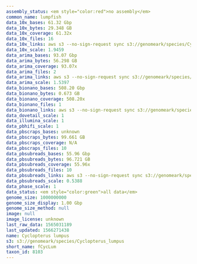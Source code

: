 ```yaml
---
assembly_status: <em style="color:red">no assembly</em>
common_name: lumpfish
data_10x_bases: 61.32 Gbp
data_10x_bytes: 29.348 GB
data_10x_coverage: 61.32x
data_10x_files: 16
data_10x_links: aws s3 --no-sign-request sync s3://genomeark/species/Cyclopterus_lumpus/fCycLum1/genomic_data/10x/ .<br>
data_10x_scale: 1.9459
data_arima_bases: 93.07 Gbp
data_arima_bytes: 56.298 GB
data_arima_coverage: 93.07x
data_arima_files: 2
data_arima_links: aws s3 --no-sign-request sync s3://genomeark/species/Cyclopterus_lumpus/fCycLum1/genomic_data/arima/ .<br>
data_arima_scale: 1.5397
data_bionano_bases: 508.20 Gbp
data_bionano_bytes: 0.673 GB
data_bionano_coverage: 508.20x
data_bionano_files: 1
data_bionano_links: aws s3 --no-sign-request sync s3://genomeark/species/Cyclopterus_lumpus/fCycLum1/genomic_data/bionano/ .<br>
data_dovetail_scale: 1
data_illumina_scale: 1
data_pbhifi_scale: 1
data_pbscraps_bases: unknown
data_pbscraps_bytes: 99.661 GB
data_pbscraps_coverage: N/A
data_pbscraps_files: 10
data_pbsubreads_bases: 55.96 Gbp
data_pbsubreads_bytes: 96.721 GB
data_pbsubreads_coverage: 55.96x
data_pbsubreads_files: 10
data_pbsubreads_links: aws s3 --no-sign-request sync s3://genomeark/species/Cyclopterus_lumpus/fCycLum1/genomic_data/pacbio/ . --exclude "*scraps.bam* --exclude "*ccs.bam*"<br>
data_pbsubreads_scale: 0.5388
data_phase_scale: 1
data_status: <em style="color:green">all data</em>
genome_size: 1000000000
genome_size_display: 1.00 Gbp
genome_size_method: null
image: null
image_license: unknown
last_raw_data: 1565031189
last_updated: 1566271438
name: Cyclopterus lumpus
s3: s3://genomeark/species/Cyclopterus_lumpus
short_name: fCycLum
taxon_id: 8103
---
```

